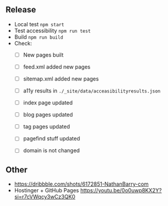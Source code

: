 ## Release
- Local test `npm start`
- Test accessibility `npm run test`
- Build `npm run build`
- Check:
    - [ ] New pages built
    - [ ] feed.xml added new pages
    - [ ] sitemap.xml added new pages
    - [ ] a11y results in `./_site/data/acceasibilityresults.json`
    - [ ] index page updated
    - [ ] blog pages updated
    - [ ] tag pages updated
    - [ ] pagefind stuff updated 
    - [ ] domain is not changed



## Other
- https://dribbble.com/shots/6172851-NathanBarry-com 
- Hostinger + GitHub Pages https://youtu.be/0o0uwp8KX2Y?si=r7cVWqcy3wCz3QK0  